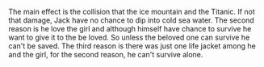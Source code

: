 The main effect is the collision that the ice mountain and the Titanic. If not that damage, Jack have no chance to dip into cold sea water. The second reason is he love the girl and although himself have chance to survive he want to give it to the be loved. So unless the beloved one can survive he can't be saved. The third reason is there was just one life jacket among he and the girl, for the second reason, he can't survive alone.